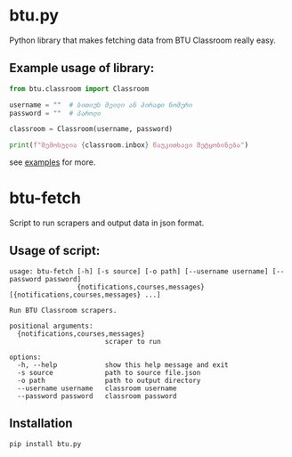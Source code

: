 # btu.py

Python library that makes fetching data from BTU Classroom really easy.

## Example usage of library:
```python
from btu.classroom import Classroom

username = ""  # ბითიუს მეილი ან პირადი ნომერი
password = ""  # პაროლი

classroom = Classroom(username, password)

print(f"შემოსულია {classroom.inbox} წაუკითხავი შეტყობინება")
```

see [examples](https://github.com/Graphity/btu.py/tree/main/examples) for more.

# btu-fetch

Script to run scrapers and output data in json format.

## Usage of script:
```console
usage: btu-fetch [-h] [-s source] [-o path] [--username username] [--password password]
                 {notifications,courses,messages} [{notifications,courses,messages} ...]

Run BTU Classroom scrapers.

positional arguments:
  {notifications,courses,messages}
                        scraper to run

options:
  -h, --help            show this help message and exit
  -s source             path to source file.json
  -o path               path to output directory
  --username username   classroom username
  --password password   classroom password
```

## Installation
```console
pip install btu.py
```

